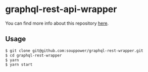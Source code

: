 # graphql-rest-api-wrapper

You can find more info about this repository [here](https://medium.com/@graphcool/how-to-wrap-a-rest-api-with-graphql-8bf3fb17547d).

## Usage

```sh
$ git clone git@github.com:souppower/graphql-rest-wrapper.git
$ cd graphql-rest-wrapper
$ yarn
$ yarn start
```
